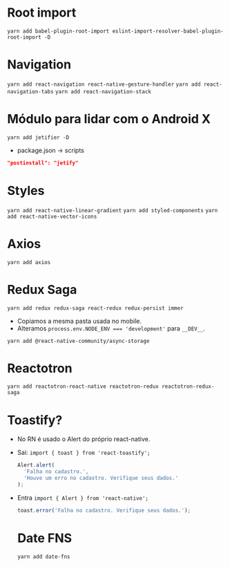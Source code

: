 # Root import

`yarn add babel-plugin-root-import eslint-import-resolver-babel-plugin-root-import -D`

# Navigation

`yarn add react-navigation react-native-gesture-handler`
`yarn add react-navigation-tabs`
`yarn add react-navigation-stack`

# Módulo para lidar com o Android X

`yarn add jetifier -D`

- package.json -> scripts

```json
"postinstall": "jetify"
```

# Styles

`yarn add react-native-linear-gradient`
`yarn add styled-components`
`yarn add react-native-vector-icons`

# Axios

`yarn add axios`

# Redux Saga

`yarn add redux redux-saga react-redux redux-persist immer`

- Copiamos a mesma pasta usada no mobile.
- Alteramos `process.env.NODE_ENV === 'development'` para `__DEV__`.

`yarn add @react-native-community/async-storage`

# Reactotron

`yarn add reactotron-react-native reactotron-redux reactotron-redux-saga`

# Toastify?

- No RN é usado o Alert do próprio react-native.
- Sai: `import { toast } from 'react-toastify';`
  ```js
  Alert.alert(
    'Falha no cadastro.',
    'Houve um erro no cadastro. Verifique seus dados.'
  );
  ```
- Entra `import { Alert } from 'react-native';`

  ```js
  toast.error('Falha no cadastro. Verifique seus dados.');
  ```

  # Date FNS

  `yarn add date-fns`
